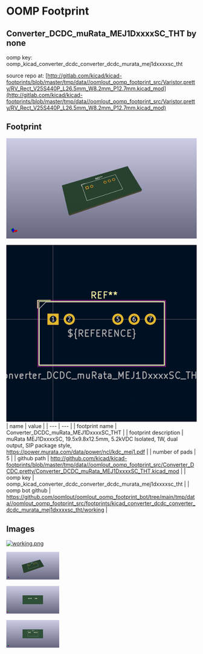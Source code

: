 # OOMP Footprint  
## Converter_DCDC_muRata_MEJ1DxxxxSC_THT  by none  
  
oomp key: oomp_kicad_converter_dcdc_converter_dcdc_murata_mej1dxxxxsc_tht  
  
source repo at: [http://gitlab.com/kicad/kicad-footprints/blob/master/tmp/data//oomlout_oomp_footprint_src/Varistor.pretty/RV_Rect_V25S440P_L26.5mm_W8.2mm_P12.7mm.kicad_mod](http://gitlab.com/kicad/kicad-footprints/blob/master/tmp/data//oomlout_oomp_footprint_src/Varistor.pretty/RV_Rect_V25S440P_L26.5mm_W8.2mm_P12.7mm.kicad_mod)  
## Footprint  
  
[![working_kicad_pcb_3d.png](working_kicad_pcb_3d_600.png)](working_kicad_pcb_3d.png)  
  
[![working.png](working_600.png)](working.png)  
| name | value | 
| --- | --- | 
| footprint name | Converter_DCDC_muRata_MEJ1DxxxxSC_THT | 
| footprint description | muRata MEJ1DxxxxSC, 19.5x9.8x12.5mm, 5.2kVDC Isolated, 1W, dual output, SIP package style, https://power.murata.com/data/power/ncl/kdc_mej1.pdf | 
| number of pads | 5 | 
| github path | http://github.com/kicad/kicad-footprints/blob/master/tmp/data//oomlout_oomp_footprint_src/Converter_DCDC.pretty/Converter_DCDC_muRata_MEJ1DxxxxSC_THT.kicad_mod | 
| oomp key | oomp_kicad_converter_dcdc_converter_dcdc_murata_mej1dxxxxsc_tht | 
| oomp bot github | https://github.com/oomlout/oomlout_oomp_footprint_bot/tree/main/tmp/data//oomlout_oomp_footprint_src/footprints/kicad_converter_dcdc_converter_dcdc_murata_mej1dxxxxsc_tht/working | 
## Images  
  
[![working.png](working_140.png)](working.png)  
  
[![working_kicad_pcb_3d.png](working_kicad_pcb_3d_140.png)](working_kicad_pcb_3d.png)  
  
[![working_kicad_pcb_3d_back.png](working_kicad_pcb_3d_back_140.png)](working_kicad_pcb_3d_back.png)  
  
[![working_kicad_pcb_3d_front.png](working_kicad_pcb_3d_front_140.png)](working_kicad_pcb_3d_front.png)  
